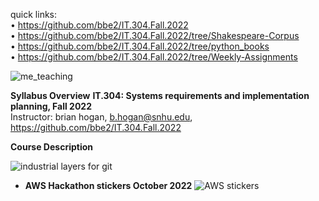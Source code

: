 quick links:  
• https://github.com/bbe2/IT.304.Fall.2022  
• https://github.com/bbe2/IT.304.Fall.2022/tree/Shakespeare-Corpus  
• https://github.com/bbe2/IT.304.Fall.2022/tree/python_books  
• https://github.com/bbe2/IT.304.Fall.2022/tree/Weekly-Assignments  

![me_teaching](https://user-images.githubusercontent.com/59778456/201562431-34cc1cc4-1539-4121-9aa8-86a1f4173b8c.jpg)

**Syllabus Overview**
**IT.304: Systems requirements and implementation planning, Fall 2022**  
Instructor: brian hogan, b.hogan@snhu.edu, https://github.com/bbe2/IT.304.Fall.2022  

**Course Description**

![industrial layers for git](https://user-images.githubusercontent.com/59778456/189484527-4b742176-8912-4a30-bfe3-027db58fe3d2.JPG)  



- **AWS Hackathon stickers October 2022**
![AWS stickers](https://user-images.githubusercontent.com/59778456/199830336-d3ff3334-08c9-40ca-a115-f38257463b0e.jpg)
